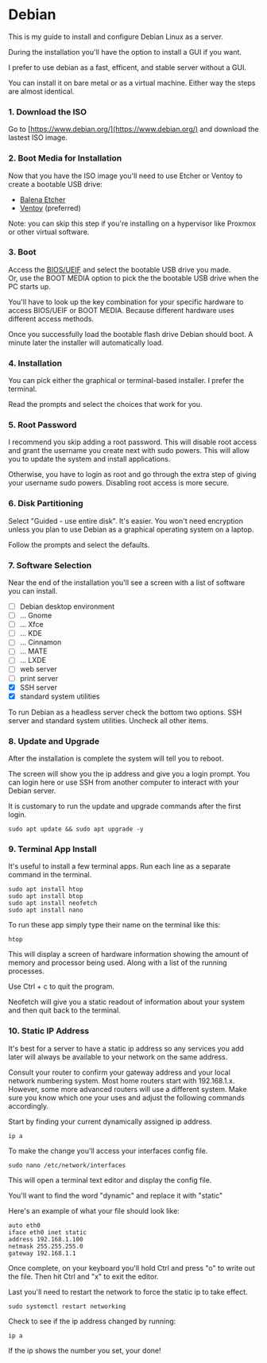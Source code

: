 # Debian

This is my guide to install and configure Debian Linux as a server.

During the installation you'll have the option to install a GUI if you want.

I prefer to use debian as a fast, efficent, and stable server without a GUI. 

You can install it on bare metal or as a virtual machine.
Either way the steps are almost identical. 

### 1. Download the ISO
Go to [https://www.debian.org/](https://www.debian.org/) and download the lastest ISO image.

### 2. Boot Media for Installation
Now that you have the ISO image you'll need to use Etcher or Ventoy to create a bootable USB drive:

- [Balena Etcher](https://www.balena.io/etcher/)
- [Ventoy](https://www.ventoy.net/en/index.html) (preferred)

Note: you can skip this step if you're installing on a hypervisor like Proxmox or other virtual software.

### 3. Boot
Access the [BIOS/UEIF](https://www.howtogeek.com/56958/HTG-EXPLAINS-HOW-UEFI-WILL-REPLACE-THE-BIOS/) and select the bootable USB drive you made.<br /> 
Or, use the BOOT MEDIA option to pick the the bootable USB drive when the PC starts up. 

You'll have to look up the key combination for your specific hardware to access BIOS/UEIF or BOOT MEDIA. Because different hardware uses different access methods. 

Once you successfully load the bootable flash drive Debian should boot. A minute later the installer will automatically load.

### 4. Installation
You can pick either the graphical or terminal-based installer. I prefer the terminal.

Read the prompts and select the choices that work for you.

### 5. Root Password
I recommend you skip adding a root password. This will disable root access and grant the username you create next with sudo powers. This will allow you to update the system and install applications. 

Otherwise, you have to login as root and go through the extra step of giving your username sudo powers. Disabling root access is more secure.

### 6. Disk Partitioning
Select "Guided - use entire disk". It's easier. You won't need encryption unless you plan to use Debian as a graphical operating system on a laptop. 

Follow the prompts and select the defaults.

### 7. Software Selection
Near the end of the installation you'll see a screen with a list of software you can install.

- [ ] Debian desktop environment
- [ ] ... Gnome
- [ ] ... Xfce
- [ ] ... KDE
- [ ] ... Cinnamon
- [ ] ... MATE
- [ ] ... LXDE
- [ ] web server
- [ ] print server
- [x] SSH server
- [x] standard system utilities

To run Debian as a headless server check the bottom two options.
SSH server and standard system utilities. Uncheck all other items.

### 8. Update and Upgrade
After the installation is complete the system will tell you to reboot.

The screen will show you the ip address and give you a login prompt.
You can login here or use SSH from another computer to interact with your Debian server.

It is customary to run the update and upgrade commands after the first login.

```shell
sudo apt update && sudo apt upgrade -y
```

### 9. Terminal App Install
It's useful to install a few terminal apps.
Run each line as a separate command in the terminal. 

```shell
sudo apt install htop
sudo apt install btop
sudo apt install neofetch
sudo apt install nano
```

To run these app simply type their name on the terminal like this:

```shell
htop
```
This will display a screen of hardware information showing the amount of memory and processor being used. Along with a list of the running processes.

Use Ctrl + c to quit the program.

Neofetch will give you a static readout of information about your system and then quit back to the terminal. 

### 10. Static IP Address
It's best for a server to have a static ip address so any services you add later will always be available to your network on the same address.

Consult your router to confirm your gateway address and your local network numbering system. Most home routers start with 192.168.1.x. However, some more advanced routers will use a different system. Make sure you know which one your uses and adjust the following commands accordingly. 

Start by finding your current dynamically assigned ip address.
```shell
ip a
```

To make the change you'll access your interfaces config file.
```shell
sudo nano /etc/network/interfaces
```

This will open a terminal text editor and display the config file.

You'll want to find the word "dynamic" and replace it with "static"

Here's an example of what your file should look like:

```shell
auto eth0 
iface eth0 inet static 
address 192.168.1.100
netmask 255.255.255.0 
gateway 192.168.1.1
```

Once complete, on your keyboard you'll hold Ctrl and press "o" to write out the file. 
Then hit Ctrl and "x" to exit the editor.

Last you'll need to restart the network to force the static ip to take effect.
```shell
sudo systemctl restart networking 
```

Check to see if the ip address changed by running:
```shell
ip a
```

If the ip shows the number you set, your done!
